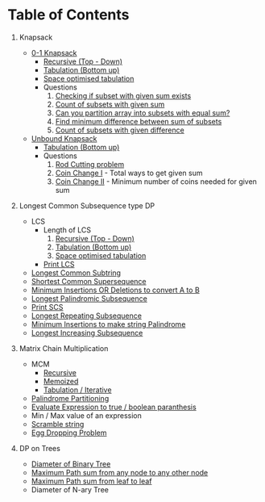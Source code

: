 # Table of Contents
1. Knapsack
    - [0-1 Knapsack](./01_Knapsack/)
        - [Recursive (Top - Down)](./01_Knapsack/01_recursive_memoization.cpp)
        - [Tabulation (Bottom up)](./01_Knapsack/01_tabulation.cpp)
        - [Space optimised tabulation](./01_Knapsack/01_space_optimised.cpp)
        - Questions
            1. [Checking if subset with given sum exists](./01_Knapsack/subset_sum.cpp)
            2. [Count of subsets with given sum](./01_Knapsack/count_of_subset_sum.cpp)
            3. [Can you partition array into subsets with equal sum?](./01_Knapsack/equal_sum_partition.cpp)
            4. [Find minimum difference between sum of subsets](./01_Knapsack/minimum_subset_sum_difference.cpp)
            5. [Count of subsets with given difference](./01_Knapsack/count_subsets_given_difference.cpp)
    - [Unbound Knapsack](./unbounded_knapsack/)
        - [Tabulation (Bottom up)](./unbounded_knapsack/unbounded.cpp)
        - Questions
            1. [Rod Cutting problem](./unbounded_knapsack/rod_cutting_problem.cpp)
            2. [Coin Change I](./unbounded_knapsack/coin_change.cpp) - Total ways to get given sum
            3. [Coin Change II](./unbounded_knapsack/coin_change_2.cpp) - Minimum number of coins needed for given sum

2. Longest Common Subsequence type DP
    - LCS
        - Length of LCS
            1. [Recursive (Top - Down)](./LCS/LCS_recursive.cpp)
            2. [Tabulation (Bottom up)](./LCS/LCS_iterative.cpp)
            3. [Space optimised tabulation](./LCS/LCS_iterative_space.cpp)
        - [Print LCS](./LCS/LCS_print.cpp)
    - [Longest Common Subtring](./LCS/Longest_common_substring.cpp)
    - [Shortest Common Supersequence](./LCS/SCS.cpp)
    - [Minimum Insertions OR Deletions to convert A to B](./LCS/min_insert_delete.cpp)
    - [Longest Palindromic Subsequence](./LCS/LPS.cpp)
    - [Print SCS](./LCS/SCS_print.cpp)
    - [Longest Repeating Subsequence](./LCS/LRepeatingS.cpp)
    - [Minimum Insertions to make string Palindrome](./LCS/insert_palin.cpp)
    - [Longest Increasing Subsequence](./LCS/LIS.cpp)

3. Matrix Chain Multiplication
    - MCM
        - [Recursive](./MCM/MCM_recursive.cpp)
        - [Memoized](./MCM/MCM_memoized.cpp)
        - [Tabulation / Iterative](./MCM/MCM_iterative.cpp)
    - [Palindrome Partitioning](./MCM/palindrome_partitioning.cpp)
    - [Evaluate Expression to true / boolean paranthesis](./MCM/boolean_paranthesis.cpp)
    - Min / Max value of an expression
    - [Scramble string](./MCM/scrambled_string.cpp)
    - [Egg Dropping Problem](./MCM/egg_dropping_problem.cpp)

4. DP on Trees
    - [Diameter of Binary Tree](./dp_on_trees/diameter_of_tree.cpp)
    - [Maximum Path sum from any node to any other node](./dp_on_trees/maximum_path_sum.cpp)
    - [Maximum Path sum from leaf to leaf](./dp_on_trees/maximum_path_sum_from_leaf_to_leaf.cpp)
    - Diameter of N-ary Tree